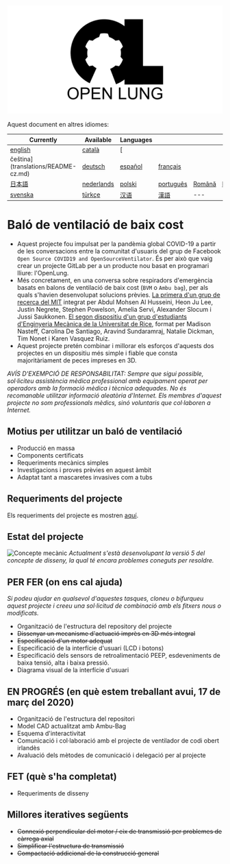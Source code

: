 ![Logo](images/OL_BANNER.png)

Aquest document en altres idiomes:

| Currently | Available | Languages |   |   |   |
|---|---|---|---|---|---|
|[english](README.md) | [català](translations/README-ca.md) | [
čeština](translations/README-cz.md)| [deutsch](translations/README-de.md) | [español](translations/README-es.md) | [français](translations/README-fr.md) |
| [日本語](translations/README-ja.md) | [nederlands](translations/README-nl.md) | [polski](translations/README-pl.md) | [português](translations/README-pt_BR.md) | [Română](translations/README-ro.md) | [Русский](translations/README-ru.md) |
| [svenska](translations/README-sv.md) | [türkçe](translations/README-tr.md) | [汉语](translations/README-zh-Hans.md) | [漢語](translations/README-zh-Hant.md) |---|---|

# Baló de ventilació de baix cost

- Aquest projecte fou impulsat per la pandèmia global COVID-19 a partir de les conversacions entre la comunitat d'usuaris del grup de Facebook `Open Source COVID19 and OpenSourceVentilator`. És per això que vaig crear un projecte GitLab per a un producte nou basat en programari lliure: l'OpenLung.
- Més concretament, en una conversa sobre respiradors d'emergència basats en balons de ventilació de baix cost (`BVM` o `Ambu bag`), per als quals s'havien desenvolupat solucions prèvies. [La primera d'un grup de recerca del MIT](https://web.mit.edu/2.75/projects/DMD_2010_Al_Husseini.pdf) integrat per Abdul Mohsen Al Husseini, Heon Ju Lee, Justin Negrete, Stephen Powelson, Amelia Servi, Alexander Slocum i Jussi Saukkonen. [El segon dispositiu d'un grup d'estudiants d'Enginyeria Mecànica de la Universitat de Rice](http://oedk.rice.edu/Sys/PublicProfile/47585242/1063096), format per Madison Nasteff, Carolina De Santiago, Aravind Sundaramraj, Natalie Dickman, Tim Nonet i Karen Vasquez Ruiz.
- Aquest projecte pretén combinar i millorar els esforços d'aquests dos projectes en un dispositiu més simple i fiable que consta majoritàriament de peces impreses en 3D.

*AVÍS D'EXEMPCIÓ DE RESPONSABILITAT: Sempre que sigui possible, sol·liciteu assistència mèdica professional amb equipament operat per operadors amb la formació mèdica i tècnica adequades. No és recomanable utilitzar informació aleatòria d'Internet. Els membres d'aquest projecte no som professionals mèdics, sinó voluntaris que col·laboren a Internet.*

## Motius per utilitzar un baló de ventilació

- Producció en massa
- Components certificats
- Requeriments mecànics simples
- Investigacions i proves prèvies en aquest àmbit
- Adaptat tant a mascaretes invasives com a tubs

## Requeriments del projecte

Els requeriments del projecte es mostren [aquí](Requirements.md).

## Estat del projecte

![Concepte mecànic](CONCEPT_6_MECH.png)
*Actualment s'està desenvolupant la versió 5 del concepte de disseny, la qual té encara problemes coneguts per resoldre.*

## PER FER (on ens cal ajuda)

*Si podeu ajudar en qualsevol d'aquestes tasques, cloneu o bifurqueu aquest projecte i creeu una sol·licitud de combinació amb els fitxers nous o modificats.*

- Organització de l'estructura del repository del projecte
- ~~Dissenyar un mecanisme d'actuació imprès en 3D més integral~~
- ~~Especificació d'un motor adequat~~
- Especificació de la interfície d'usuari (LCD i botons)
- Especificació dels sensors de retroalimentació PEEP, esdeveniments de baixa tensió, alta i baixa pressió.
- Diagrama visual de la interfície d'usuari

## EN PROGRÉS (en què estem treballant avui, 17 de març del 2020)

- Organització de l'estructura del repositori
- Model CAD actualitzat amb Ambu-Bag
- Esquema d'interactivitat
- Comunicació i col·laboració amb el projecte de ventilador de codi obert irlandès
- Avaluació dels mètodes de comunicació i delegació per al projecte

## FET (què s'ha completat)

- Requeriments de disseny

## Millores iteratives següents

- ~~Connexió perpendicular del motor / eix de transmissió per problemes de càrrega axial~~
- ~~Simplificar l'estructura de transmissió~~
- ~~Compactació addicional de la construcció general~~
